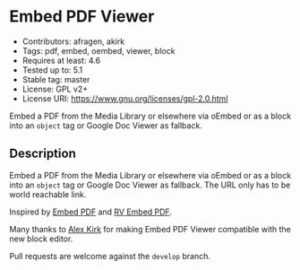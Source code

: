 # Embed PDF Viewer

* Contributors: afragen, akirk
* Tags: pdf, embed, oembed, viewer, block
* Requires at least: 4.6
* Tested up to: 5.1
* Stable tag: master
* License: GPL v2+
* License URI: <https://www.gnu.org/licenses/gpl-2.0.html>

Embed a PDF from the Media Library or elsewhere via oEmbed or as a block into an `object` tag or Google Doc Viewer as fallback.

## Description
Embed a PDF from the Media Library or elsewhere via oEmbed or as a block into an `object` tag or Google Doc Viewer as fallback. The URL only has to be world reachable link.

Inspired by [Embed PDF](https://wordpress.org/plugins/dirtysuds-embed-pdf/) and [RV Embed PDF](https://wordpress.org/plugins/rv-embed-pdf/).

Many thanks to [Alex Kirk](https://github.com/akirk) for making Embed PDF Viewer compatible with the new block editor.

Pull requests are welcome against the `develop` branch.
